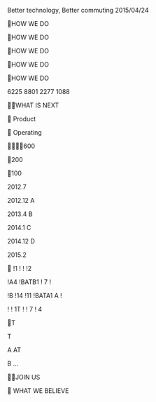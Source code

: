
Better technology, Better commuting
 2015/04/24

HOW WE DO

HOW WE DO

HOW WE DO

HOW WE DO





HOW WE DO


6225 8801 2277 1088

WHAT IS NEXT





Product






Operating

600

200

100

2012.7 

2012.12 A

2013.4 B

2014.1 C

2014.12 D

2015.2 



 
!1 ! ! !2

 
!A4 !BATB1 !  7 !

 



 

!B !14     !11  !BATA1 A !

!  ! 1T !  ! 7 ! 4

T 

T

 
 A
   AT

 
 B
 ...

JOIN US
 

 
WHAT WE BELIEVE

